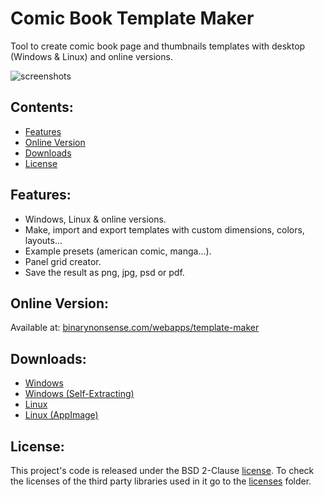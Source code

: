 # Comic Book Template Maker

Tool to create comic book page and thumbnails templates with desktop (Windows & Linux) and online versions.

![screenshots](https://github.com/binarynonsense/comic-template-maker/assets/8535921/4c0f5563-32b8-4204-a2d4-a63bd4131041)

## Contents:

- [Features](#features)
- [Online Version](#online-version)
- [Downloads](#downloads)
- [License](#license)

## Features:

- Windows, Linux & online versions.
- Make, import and export templates with custom dimensions, colors, layouts...
- Example presets (american comic, manga...).
- Panel grid creator.
- Save the result as png, jpg, psd or pdf.

## Online Version:

Available at: [binarynonsense.com/webapps/template-maker](http://www.binarynonsense.com/webapps/template-maker/)

## Downloads:

- [Windows](https://github.com/binarynonsense/comic-template-maker/releases/latest/download/ComicTemplateMaker_Windows.zip)
- [Windows (Self-Extracting)](https://github.com/binarynonsense/comic-template-maker/releases/latest/download/ComicTemplateMaker_Windows_SelfExtracting.exe)
- [Linux](https://github.com/binarynonsense/comic-template-maker/releases/latest/download/ComicTemplateMaker_Linux.zip)
- [Linux (AppImage)](https://github.com/binarynonsense/comic-template-maker/releases/latest/download/ComicTemplateMaker_Linux_AppImage.zip)

## License:

This project's code is released under the BSD 2-Clause [license](./LICENSE). To check the licenses of the third party libraries used in it go to the [licenses](./licenses/) folder.
